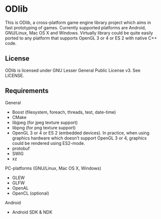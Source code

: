 ODlib
=====

This is ODlib, a cross-platform game engine library project which aims in fast 
prototyping of games. Currently supported platforms are Android, GNU/Linux, Mac OS X
and Windows. Virtually library could be quite easily ported to any platform that 
supports OpenGL 3 or 4 or ES 2 with native C++ code.

License
-------

ODlib is licensed under GNU Lesser General Public License v3. See LICENSE.

Requirements
------------

General
- Boost (filesystem, foreach, threads, test, date-time)
- CMake
- libjpeg (for jpeg texture support)
- libpng (for png texture support)
- OpenGL 3 or 4 or ES 2 (embedded devices). In practice, when using graphics hardware
  which doesn't support OpenGL 3 or 4, graphics could be rendered using ES2-mode.
- protobuf
- SWIG
- xz

PC-platforms (GNU/Linux, Mac OS X, Windows)
- GLEW
- GLFW
- OpenAL
- OpenCL (optional)

Android
- Android SDK & NDK
